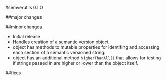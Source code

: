 #semverutils 0.1.0

##major changes

##minor changes
* Initial release
* Handles creation of a semantic version object. 
* object has methods to mutable properties for identifing and accessing each
  section of a semantic versioned string.
* object has an additional method `higherThanAll()` that allows for testing if 
  strings passed in are higher or lower than the object itself. 

##fixes
